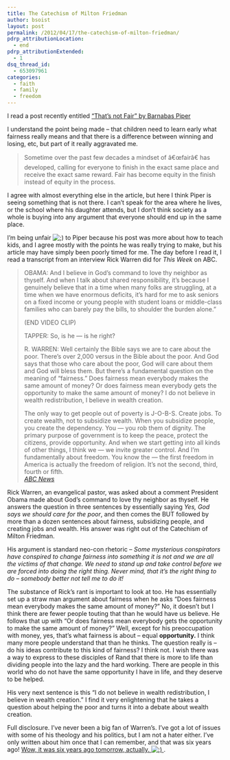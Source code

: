 ```yaml
---
title: The Catechism of Milton Friedman
author: bsoist
layout: post
permalink: /2012/04/17/the-catechism-of-milton-friedman/
pdrp_attributionLocation:
  - end
pdrp_attributionExtended:
  - 1
dsq_thread_id:
  - 653097961
categories:
  - faith
  - family
  - freedom
---
```

I read a post recently entitled [&#8220;That&#8217;s not Fair&#8221; by Barnabas Piper][1]

I understand the point being made &#8211; that children need to learn early what fairness really means and that there is a difference between winning and losing, etc, but part of it really aggravated me. 

> Sometime over the past few decades a mindset of â€œfairâ€ has developed, calling for everyone to finish in the exact same place and receive the exact same reward. Fair has become equity in the finish instead of equity in the process.

I agree with almost everything else in the article, but here I think Piper is seeing something that is not there. I can&#8217;t speak for the area where he lives, or the school where his daughter attends, but I don&#8217;t think society as a whole is buying into any argument that everyone should end up in the same place. 

I&#8217;m being unfair <img src='http://archive.whsjr.soistmann.com/oped/wp-includes/images/smilies/icon_wink.gif' alt=';)' class='wp-smiley' /> to Piper because his post was more about how to teach kids, and I agree mostly with the points he was really trying to make, but his article may have simply been poorly timed for me. The day before I read it, I read a transcript from an interview Rick Warren did for *This Week* on ABC.

> OBAMA: And I believe in God&#8217;s command to love thy neighbor as thyself. And when I talk about shared responsibility, it&#8217;s because I genuinely believe that in a time when many folks are struggling, at a time when we have enormous deficits, it&#8217;s hard for me to ask seniors on a fixed income or young people with student loans or middle-class families who can barely pay the bills, to shoulder the burden alone.&#8221;
> 
> (END VIDEO CLIP)
> 
> TAPPER: So, is he &#8212; is he right?
> 
> R. WARREN: Well certainly the Bible says we are to care about the poor. There&#8217;s over 2,000 versus in the Bible about the poor. And God says that those who care about the poor, God will care about them and God will bless them. But there&#8217;s a fundamental question on the meaning of &#8220;fairness.&#8221; Does fairness mean everybody makes the same amount of money? Or does fairness mean everybody gets the opportunity to make the same amount of money? I do not believe in wealth redistribution, I believe in wealth creation.
> 
> The only way to get people out of poverty is J-O-B-S. Create jobs. To create wealth, not to subsidize wealth. When you subsidize people, you create the dependency. You &#8212; you rob them of dignity. The primary purpose of government is to keep the peace, protect the citizens, provide opportunity. And when we start getting into all kinds of other things, I think we &#8212; we invite greater control. And I&#8217;m fundamentally about freedom. You know the &#8212; the first freedom in America is actually the freedom of religion. It&#8217;s not the second, third, fourth or fifth.  
> <cite><a href="http://abcnews.go.com/Politics/week-transcript-rick-warren/story?id=16080567&#038;page=2#.T4yBAulYv32">ABC News</a></cite> 

Rick Warren, an evangelical pastor, was asked about a comment President Obama made about God&#8217;s command to love thy neighbor as thyself. He answers the question in three sentences by essentially saying *Yes, God says we should care for the poor*, and then comes the BUT followed by more than a dozen sentences about fairness, subsidizing people, and creating jobs and wealth. His answer was right out of the Catechism of Milton Friedman. 

His argument is standard neo-con rhetoric &#8211; *Some mysterious conspirators have conspired to change fairness into something it is not and we are all the victims of that change. We need to stand up and take control before we are forced into doing the right thing. Never mind, that it&#8217;s the right thing to do &#8211; somebody better not tell me to do it!*

The substance of Rick&#8217;s rant is important to look at too. He has essentially set up a straw man argument about fairness when he asks &#8220;Does fairness mean everybody makes the same amount of money?&#8221; No, it doesn&#8217;t but I think there are fewer people touting that than he would have us believe. He follows that up with &#8220;Or does fairness mean everybody gets the opportunity to make the same amount of money?&#8221; Well, except for his preoccupation with money, yes, that&#8217;s what fairness is about &#8211; equal **opportunity.** I think many more people understand that than he thinks. The question really is &#8211; do his ideas contribute to this kind of fairness? I think not. I wish there was a way to express to these disciples of Rand that there is more to life than dividing people into the lazy and the hard working. There are people in this world who do not have the same opportunity I have in life, and they deserve to be helped.

His very next sentence is this &#8220;I do not believe in wealth redistribution, I believe in wealth creation.&#8221; I find it very enlightening that he takes a question about helping the poor and turns it into a debate about wealth creation. 

Full disclosure. I&#8217;ve never been a big fan of Warren&#8217;s. I&#8217;ve got a lot of issues with some of his theology and his politics, but I am not a hater either. I&#8217;ve only written about him once that I can remember, and that was six years ago! [Wow, it was six years ago tomorrow, actually. <img src='http://archive.whsjr.soistmann.com/oped/wp-includes/images/smilies/icon_smile.gif' alt=':)' class='wp-smiley' /> ][2].

 [1]: http://online.worldmag.com/2012/04/10/thats-not-fair/
 [2]: http://whsjr.soistmann.com/oped/2006/04/18/virtual-talmud-rick-warrens-mega-synagogue/
